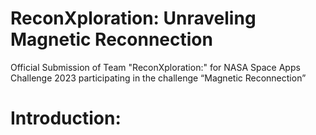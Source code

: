 # ReconXploration: Unraveling Magnetic Reconnection
Official Submission of Team "ReconXploration:" for NASA Space Apps Challenge 2023 participating in the challenge “Magnetic Reconnection”
# Introduction:
